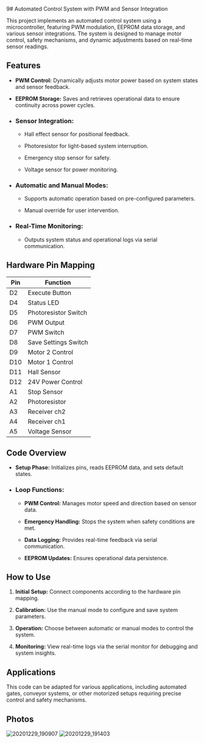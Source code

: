 9# Automated Control System with PWM and Sensor Integration

This project implements an automated control system using a microcontroller, featuring PWM modulation, EEPROM data storage, and various sensor integrations. The system is designed to manage motor control, safety mechanisms, and dynamic adjustments based on real-time sensor readings.

## Features

- **PWM Control:** Dynamically adjusts motor power based on system states and sensor feedback.

- **EEPROM Storage:** Saves and retrieves operational data to ensure continuity across power cycles.

- ### Sensor Integration:

  - Hall effect sensor for positional feedback.

  - Photoresistor for light-based system interruption.

  - Emergency stop sensor for safety.

  - Voltage sensor for power monitoring.


- ### Automatic and Manual Modes:

  - Supports automatic operation based on pre-configured parameters.

  - Manual override for user intervention.


- ### Real-Time Monitoring: 
  - Outputs system status and operational logs via serial communication.


## Hardware Pin Mapping

| **Pin** | **Function**            |
|---------|-------------------------|
| D2      | Execute Button          |
| D4      | Status LED              |
| D5      | Photoresistor Switch    |
| D6      | PWM Output              |
| D7      | PWM Switch              |
| D8      | Save Settings Switch    |
| D9      | Motor 2 Control         |
| D10     | Motor 1 Control         |
| D11     | Hall Sensor             |
| D12     | 24V Power Control       |
| A1      | Stop Sensor             |
| A2      | Photoresistor           |
| A3      | Receiver ch2            |
| A4      | Receiver ch1            |
| A5      | Voltage Sensor          |


## Code Overview

- **Setup Phase:** Initializes pins, reads EEPROM data, and sets default states.

- ### Loop Functions:

  - **PWM Control:** Manages motor speed and direction based on sensor data.

  - **Emergency Handling:** Stops the system when safety conditions are met.

  - **Data Logging:** Provides real-time feedback via serial communication.

  - **EEPROM Updates:** Ensures operational data persistence.



## How to Use

1. **Initial Setup:** Connect components according to the hardware pin mapping.


2. **Calibration:** Use the manual mode to configure and save system parameters.


3. **Operation:** Choose between automatic or manual modes to control the system.


4. **Monitoring:** View real-time logs via the serial monitor for debugging and system insights.



## Applications

This code can be adapted for various applications, including automated gates, conveyor systems, or other motorized setups requiring precise control and safety mechanisms.

## Photos

![20201229_190907](https://github.com/user-attachments/assets/34eb36d3-d4e2-4830-8478-0801c2f72f7b)
![20201229_191403](https://github.com/user-attachments/assets/3ce568cd-cd64-4ef8-afa7-02ad9b83d453)

